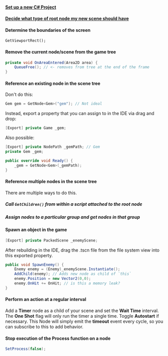 #### [Set up a new C# Project](new-c-sharp-project-setup.md)
#### [Decide what type of root node my new scene should have]()

#### Determine the boundaries of the screen

`GetViewportRect();`

#### Remove the current node/scene from the game tree

```cs
private void OnAreaEntered(Area2D area) {
    QueueFree(); // <- removes from tree at the end of the frame
}
```

#### Reference an existing node in the scene tree

Don't do this:

```cs
Gem gem = GetNode<Gem>("gem"); // Not ideal
```

Instead, export a property that you can assign to in the IDE via drag and drop:

```cs
[Export] private Game _gem;
```

Also possible:

```cs
[Export] private NodePath _gemPath; // Gem
private Gem _gem;

public override void Ready() {
    _gem = GetNode<Gem>(_gemPath);
}
```

#### Reference multiple nodes in the scene tree

There are multiple ways to do this.

##### Call `GetChildren()` from within a script attached to the root node

##### Assign nodes to a particular group and get nodes in that group

#### Spawn an object in the game

```cs
[Export] private PackedScene _enemyScene;
```

After rebuilding in the IDE, drag the .tscn file from the file system view into this exported property.

```cs
public void SpawnEnemy() {
    Enemy enemy = (Enemy)_enemyScene.Instantiate();
    AddChild(enemy); // Adds new node as child of `this`
    enemy.Position = new Vector2(0,0);
	enemy.OnHit += OnHit; // is this a memory leak?
}
```

#### Perform an action at a regular interval

Add a **Timer** node as a child of your scene and set the **Wait Time** interval. The **One Shot** flag will only run the timer a single time. Toggle **Autostart** if necessary. This Node will simply emit the **timeout** event every cycle, so you can subscribe to this to add behavior.

#### Stop execution of the Process function on a node
```cs
SetProcess(false);
```

